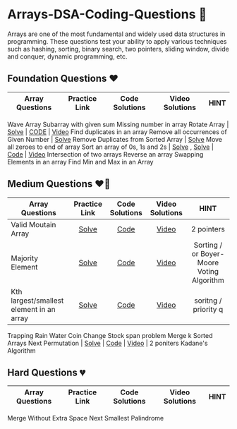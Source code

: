 # Arrays-DSA-Coding-Questions 🚀
Arrays are one of the most fundamental and widely used data structures in programming.
These questions test your ability to apply various techniques such as hashing, sorting, binary search, two pointers, sliding window, divide and conquer, dynamic programming, etc. 

## Foundation Questions ❤️
| Array Questions  | Practice Link | Code Solutions | Video Solutions | HINT
| ------------- | :-------------: | :-------------: | :---------: |:---------: |
Wave Array
Subarray with given sum
Missing number in array
Rotate Array | [Solve](https://leetcode.com/problems/rotate-array/) | [CODE](#) | [Video](https://youtu.be/0OTPqrEd74g) 
Find duplicates in an array
Remove all occurrences of Given Number | [Solve](https://leetcode.com/problems/remove-element/)
Remove Duplicates from Sorted Array | [Solve](https://leetcode.com/problems/remove-duplicates-from-sorted-array/)
Move all zeroes to end of array
Sort an array of 0s, 1s and 2s | [Solve](https://leetcode.com/problems/sort-colors/submissions/) , [Solve](https://practice.geeksforgeeks.org/problems/sort-an-array-of-0s-1s-and-2s4231/1/) | [Code](#) | [Video](#)
Intersection of two arrays
Reverse an array
Swapping Elements in an array
Find Min and Max in an Array

## Medium Questions ❤️‍🔥
| Array Questions  | Practice Link | Code Solutions | Video Solutions | HINT
| ------------- | :-------------: | :-------------: | :---------: |:---------: |
Valid Moutain Array | [Solve](https://leetcode.com/problems/valid-mountain-array/) | [Code](#) | [Video](https://youtu.be/tVDTjm_fYbQ) | 2 pointers
Majority Element | [Solve](https://leetcode.com/problems/majority-element/) | [Code](#) | [Video](https://www.youtube.com/watch?v=cLE1J34pYUo) | Sorting / or Boyer-Moore Voting Algorithm
Kth largest/smallest element in an array | [Solve](https://leetcode.com/problems/kth-largest-element-in-an-array/) | [Code](#) | [Video](#) | soritng / priority q
Trapping Rain Water
Coin Change
Stock span problem
Merge k Sorted Arrays
Next Permutation | [Solve](https://leetcode.com/problems/next-permutation) | [Code](#) | [Video](#) | 2 poniters 
Kadane's Algorithm



## Hard Questions 💔
| Array Questions  | Practice Link | Code Solutions | Video Solutions | HINT
| ------------- | :-------------: | :-------------: | :---------: |:---------: |
Merge Without Extra Space
Next Smallest Palindrome
